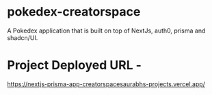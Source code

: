 # pokedex-creatorspace
A Pokedex application that is built on top of NextJs, auth0, prisma and shadcn/UI.

# Project Deployed URL - 
https://nextjs-prisma-app-creatorspacesaurabhs-projects.vercel.app/
